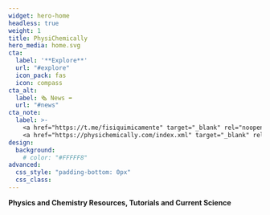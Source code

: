 ```yaml
---
widget: hero-home
headless: true
weight: 1
title: PhysiChemically
hero_media: home.svg
cta:
  label: '**Explore**'
  url: "#explore"
  icon_pack: fas
  icon: compass
cta_alt:
  label: 🗞️ News ➡️
  url: "#news"
cta_note:
  label: >-
    <a href="https://t.me/fisiquimicamente" target="_blank" rel="noopener"><i class="fab fa-telegram mr-1"></i>**Subscribe** to the **Telegram channel**</a> or the 
    <a href="https://physichemically.com/index.xml" target="_blank" rel="noopener"><i class="fas fa-rss mr-1"></i>**RSS channel**</a> if you don't want to miss any update.<br><a href="https://discord.gg/kJqPqTJ" target="_blank" rel="noopener"><i class="fab fa-discord mr-1"></i>**Join** the **Discord server**</a> to actively participate in the website by commenting, giving your opinion, making requests, suggestions...
design:
  background:
    # color: "#FFFFF8"
advanced:
  css_style: "padding-bottom: 0px"
  css_class: 
---
```


**Physics and Chemistry Resources, Tutorials and Current Science**